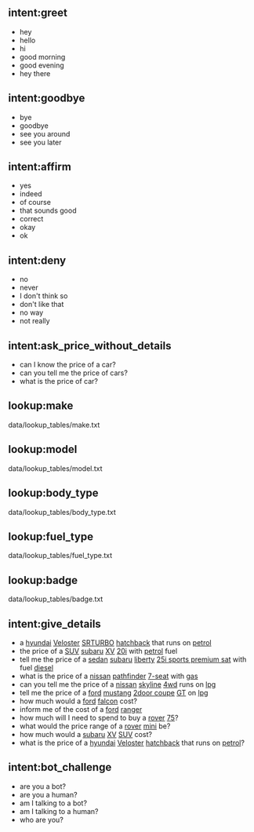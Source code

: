 ## intent:greet
- hey
- hello
- hi
- good morning
- good evening
- hey there

## intent:goodbye
- bye
- goodbye
- see you around
- see you later

## intent:affirm
- yes
- indeed
- of course
- that sounds good
- correct
- okay
- ok

## intent:deny
- no
- never
- I don't think so
- don't like that
- no way
- not really

## intent:ask_price_without_details
- can I know the price of a car?
- can you tell me the price of cars?
- what is the price of car?

## lookup:make
data/lookup_tables/make.txt

## lookup:model
data/lookup_tables/model.txt

## lookup:body_type
data/lookup_tables/body_type.txt

## lookup:fuel_type
data/lookup_tables/fuel_type.txt

## lookup:badge
data/lookup_tables/badge.txt

## intent:give_details
- a [hyundai](make) [Veloster](model) [SRTURBO](badge) [hatchback](body_type) that runs on [petrol](fuel_type)
- the price of a [SUV](body_type) [subaru](make) [XV](model) [20i](badge) with [petrol](fuel_type) fuel
- tell me the price of a [sedan](body_type) [subaru](make) [liberty](model) [25i sports premium sat](badge) with fuel [diesel](fuel_type)
- what is the price of a [nissan](make) [pathfinder](model) [7-seat](badge) with [gas](fuel_type)
- can you tell me the price of a [nissan](make) [skyline](model) [4wd](badge) runs on [lpg](fuel_type)
- tell me the price of a [ford](make) [mustang](model) [2door coupe](body_type) [GT](badge) on [lpg](fuel_type)
- how much would a [ford](make) [falcon](model) cost?
- inform me of the cost of a [ford](make) [ranger](model)
- how much will I need to spend to buy a [rover](make) [75](model)?
- what would the price range of a [rover](make) [mini](model) be?
- how much would a [subaru](make) [XV](model) [SUV](body_type) cost?
- what is the price of a [hyundai](make) [Veloster](model) [hatchback](body_type) that runs on [petrol](fuel_type)?

## intent:bot_challenge
- are you a bot?
- are you a human?
- am I talking to a bot?
- am I talking to a human?
- who are you?